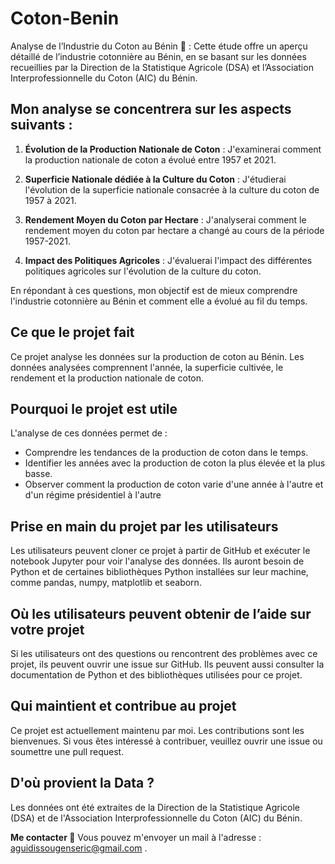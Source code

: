 # Coton-Benin
Analyse de l’Industrie du Coton au Bénin 🌱 :  Cette étude offre un aperçu détaillé de l’industrie cotonnière au Bénin, en se basant sur les données recueillies par la Direction de la Statistique Agricole (DSA) et l’Association Interprofessionnelle du Coton (AIC) du Bénin.

## Mon analyse se concentrera sur les aspects suivants :

1. **Évolution de la Production Nationale de Coton** : J'examinerai comment la production nationale de coton a évolué entre 1957 et 2021.

2. **Superficie Nationale dédiée à la Culture du Coton** : J'étudierai l'évolution de la superficie nationale consacrée à la culture du coton de 1957 à 2021.

3. **Rendement Moyen du Coton par Hectare** : J'analyserai comment le rendement moyen du coton par hectare a changé au cours de la période 1957-2021.

4. **Impact des Politiques Agricoles** : J'évaluerai l'impact des différentes politiques agricoles sur l'évolution de la culture du coton.

En répondant à ces questions, mon objectif est de mieux comprendre l'industrie cotonnière au Bénin et comment elle a évolué au fil du temps.

## Ce que le projet fait 
Ce projet analyse les données sur la production de coton au Bénin. Les données analysées comprennent l'année, la superficie cultivée, le rendement et la production nationale de coton.

## Pourquoi le projet est utile
L'analyse de ces données permet de :

- Comprendre les tendances de la production de coton dans le temps.
- Identifier les années avec la production de coton la plus élevée et la plus basse.
- Observer comment la production de coton varie d'une année à l'autre et d'un régime présidentiel à l'autre

## Prise en main du projet par les utilisateurs
Les utilisateurs peuvent cloner ce projet à partir de GitHub et exécuter le notebook Jupyter pour voir l'analyse des données. Ils auront besoin de Python et de certaines bibliothèques Python installées sur leur machine, comme pandas, numpy, matplotlib et seaborn.

## Où les utilisateurs peuvent obtenir de l’aide sur votre projet
Si les utilisateurs ont des questions ou rencontrent des problèmes avec ce projet, ils peuvent ouvrir une issue sur GitHub. Ils peuvent aussi consulter la documentation de Python et des bibliothèques utilisées pour ce projet.

## Qui maintient et contribue au projet 
Ce projet est actuellement maintenu par moi. Les contributions sont les bienvenues. Si vous êtes intéressé à contribuer, veuillez ouvrir une issue ou soumettre une pull request.

## D'où provient la Data ?
Les données ont été extraites de la Direction de la Statistique Agricole (DSA) et de l'Association Interprofessionnelle du Coton (AIC) du Bénin.

**Me contacter 📩**
Vous pouvez m'envoyer un mail à l'adresse : aguidissougenseric@gmail.com .
